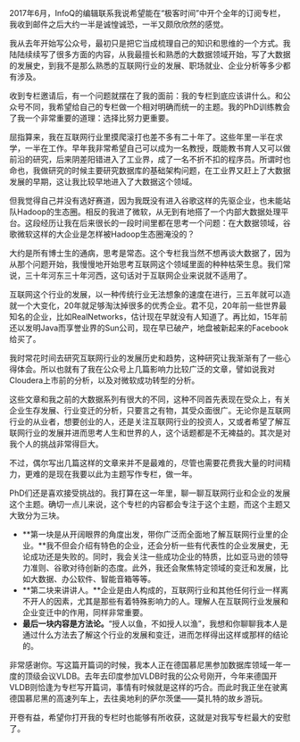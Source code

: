 2017年6月，InfoQ的编辑联系我说希望能在“极客时间”中开个全年的订阅专栏，我收到邮件之后大约一半是诚惶诚恐，一半又颇欣欣然的感觉。

我从去年开始写公众号，最初只是把它当成梳理自己的知识和思维的一个方式。我陆陆续续写了很多方面的内容，从我最擅长和熟悉的大数据领域开始，写了大数据的发展史，到我不是那么熟悉的互联网行业的发展、职场就业、企业分析等多少都有涉及。

收到专栏邀请后，有一个问题就摆在了我的面前：我的专栏到底应该讲什么。和公众号不同，我希望给自己的专栏做一个相对明确而统一的主题。我的PhD训练教会了我一个非常重要的道理：选择比努力更重要。

屈指算来，我在互联网行业里摸爬滚打也差不多有二十年了。这些年里一半在求学，一半在工作。早年我非常希望自己可以成为一名教授，既能教书育人又可以做前沿的研究，后来阴差阳错进入了工业界，成了一名不折不扣的程序员。所谓时也命也，我做研究的时候主要研究数据库的基础架构问题，在工业界又赶上了大数据发展的早期，这让我比较早地进入了大数据这个领域。

但我觉得自己并没有选好赛道，因为我既没有进入谷歌这样的先驱企业，也未能站队Hadoop的生态圈。相反的我进了微软，从无到有地搭了一个内部大数据处理平台。这段经历让我在后来很长的一段时间里都在思考一个问题：在大数据领域，谷歌微软这样的大企业是怎样被Hadoop生态圈淹没的？

大约是所有博士生的通病，思考是常态。这个专栏我当然不想再谈大数据了，因为从那个问题开始，我慢慢地开始思考互联网这个领域里面的种种枯荣生息。我们常说，三十年河东三十年河西，这句话对于互联网企业来说就不适用了。

互联网这个行业的发展，以一种传统行业无法想象的速度在进行，三五年就可以造就一个大变化，20年就足够淘汰掉很多的优秀企业。君不见，20年前一些世界最知名的企业，比如RealNetworks，估计现在早就没有人知道了。再比如，15年前还以发明Java而享誉业界的Sun公司，现在早已破产，地盘被新起来的Facebook给买了。

我时常花时间去研究互联网行业的发展历史和趋势，这种研究让我渐渐有了一些心得体会。所以也就有了我在公众号上几篇影响力比较广泛的文章，譬如说我对Cloudera上市前的分析，以及对微软成功转型的分析。

这些文章和我之前的大数据系列有很大的不同，这种不同首先表现在受众上，有关企业生存发展、行业变迁的分析，只要言之有物，其受众面很广。无论你是互联网行业的从业者，想要创业的人，还是关注互联网行业的投资人，又或者希望了解互联网行业的发展并进而思考人生和世界的人，这个话题都是不无裨益的。其次是对我个人的挑战非常得巨大。

不过，偶尔写出几篇这样的文章来并不是最难的，尽管也需要花费我大量的时间精力，更难的是现在我要以此为主题写作专栏，做一年。

PhD们还是喜欢接受挑战的。我打算在这一年里，聊一聊互联网行业和企业的发展这个主题。确切一点儿来说，这个专栏的内容都会专注于这个主题，而这个主题又大致分为三块。

- **第一块是从开阔眼界的角度出发，带你广泛而全面地了解互联网行业里的企业。**我不但会介绍有特色的企业，还会分析一些有代表性的企业发展史，无论成功还是失败的。同时，我会关注一些成功企业的特质，比如亚马逊的领导力准则、谷歌对待创新的态度。此外，我还会聚焦特定领域的变迁和发展，比如大数据、办公软件、智能音箱等等。
- **第二块来讲讲人。**企业是由人构成的，互联网行业和其他任何行业一样离不开人的因素，尤其是那些有着特殊影响力的人。理解人在互联网行业发展和企业变迁中的作用，同样非常重要。
- **最后一块内容是方法论。**“授人以鱼，不如授人以渔”，我想和你聊聊我本人是通过什么方法去了解这个行业的发展和变迁，进而怎样得出这样或那样的结论的。

非常感谢你。写这篇开篇词的时候，我本人正在德国慕尼黑参加数据库领域一年一度的顶级会议VLDB。去年去印度参加VLDB时我的公众号刚开，今年来德国开VLDB则恰逢为专栏写开篇词，事情有时候就是这样的巧合。而此时我正坐在驶离德国慕尼黑的高速列车上，去往奥地利的萨尔茨堡——莫扎特的故乡游玩。

开卷有益，希望你打开我的专栏时也能够有所收获，这就是对我写专栏最大的安慰了。